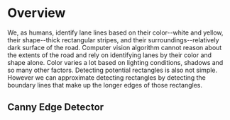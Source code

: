 # Overview
We, as humans, identify lane lines based on their color--white and yellow, their shape--thick rectangular stripes, and their surroundings--relatively dark surface of the road. Computer vision algorithm cannot reason about the extents of the road and rely on identifying lanes by their color and shape alone. Color varies a lot based on lighting conditions, shadows and so many other factors. Detecting potential rectangles is also not simple. However we can approximate detecting rectangles by detecting the boundary lines that make up the longer edges of those rectangles.

## Canny Edge Detector

